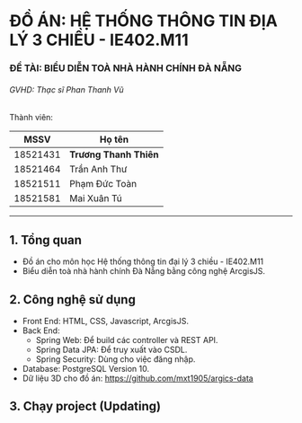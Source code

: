 # ĐỒ ÁN: HỆ THỐNG THÔNG TIN ĐỊA LÝ 3 CHIỀU - IE402.M11

### ĐỀ TÀI: BIỂU DIỄN TOÀ NHÀ HÀNH CHÍNH ĐÀ NẴNG

###### GVHD: Thạc sĩ Phan Thanh Vũ

Thành viên:

| MSSV     | Họ tên                 | 
| -------- | ---------------------- |
| 18521431 | **Trương Thanh Thiên** |
| 18521464 | Trần Anh Thư           |
| 18521511 | Phạm Đức Toàn          |
| 18521581 | Mai Xuân Tú            |

---

## 1. Tổng quan
- Đồ án cho môn học Hệ thống thông tin đại lý 3 chiều - IE402.M11
- Biểu diễn toà nhà hành chính Đà Nẵng bằng công nghệ ArcgisJS.
## 2. Công nghệ sử dụng
- Front End: HTML, CSS, Javascript, ArcgisJS.
- Back End: 
  - Spring Web: Để build các controller và REST API.
  - Spring Data JPA: Để truy xuất vào CSDL.
  - Spring Security: Dùng cho việc đăng nhập.
- Database: PostgreSQL Version 10.
- Dữ liệu 3D cho đồ án: https://github.com/mxt1905/argics-data

## 3. Chạy project (Updating)
